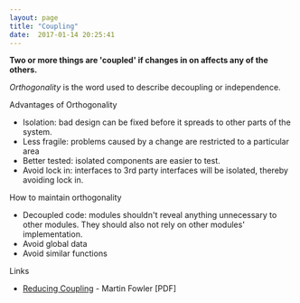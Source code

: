 ```yaml
---
layout: page
title: "Coupling"
date:  2017-01-14 20:25:41
---
```


__Two or more things are 'coupled' if changes in on affects any of the others.__

*Orthogonality* is the word used to describe decoupling or independence.

Advantages of Orthogonality

* Isolation: bad design can be fixed before it spreads to other parts of the system.
* Less fragile: problems caused by a change are restricted to a particular area
* Better tested: isolated components are easier to test.
* Avoid lock in: interfaces to 3rd party interfaces will be isolated, thereby avoiding lock in.

How to maintain orthogonality

* Decoupled code: modules shouldn't reveal anything unnecessary to other modules. They should also not rely on other modules' implementation.
* Avoid global data
* Avoid similar functions

Links

- [Reducing Coupling](https://martinfowler.com/ieeeSoftware/coupling.pdf) -
  Martin Fowler [PDF]
